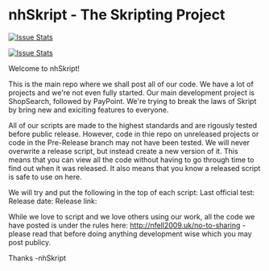 nhSkript - The Skripting Project
================================

[![Issue Stats](http://issuestats.com/github/nhSkript/nhSkript/badge/pr?style=flat)](http://issuestats.com/github/nhSkript/nhSkript)

[![Issue Stats](http://issuestats.com/github/nhSkript/nhSkript/badge/issue?style=flat)](http://issuestats.com/github/nhSkript/nhSkript)

Welcome to nhSkript!

This is the main repo where we shall post all of our code. We have a lot of projects and we're not even fully started. Our main development project is ShopSearch, followed by PayPoint. We're trying to break the laws of Skript by bring new and exiciting features to everyone. 

All of our scripts are made to the highest standards and are rigously tested before public release. However, code in thie repo on unreleased projects or code in the Pre-Release branch may not have been tested. We will never overwrite a release script, but instead create a new version of it. This means that you can view all the code without having to go through time to find out when it was released. It also means that you know a released script is safe to use on here.

We will try and put the following in the top of each script:
	Last official test: <date>
	Release date: <date>
	Release link: <link>

While we love to script and we love others using our work, all the code we have posted is under the rules here: http://nfell2009.uk/no-to-sharing - please read that before doing anything development wise which you may post publicy.

Thanks -nhSkript
